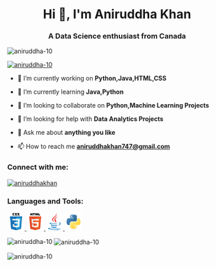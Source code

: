 <h1 align="center">Hi 👋, I'm Aniruddha Khan</h1>
<h3 align="center">A Data Science enthusiast from Canada</h3>

<p align="left"> <img src="https://komarev.com/ghpvc/?username=aniruddha-10&label=Profile%20views&color=0e75b6&style=flat" alt="aniruddha-10" /> </p>

<p align="left"> <a href="https://github.com/ryo-ma/github-profile-trophy"><img src="https://github-profile-trophy.vercel.app/?username=aniruddha-10" alt="aniruddha-10" /></a> </p>

- 🔭 I’m currently working on **Python,Java,HTML,CSS**

- 🌱 I’m currently learning **Java,Python**

- 👯 I’m looking to collaborate on **Python,Machine Learning Projects**

- 🤝 I’m looking for help with **Data Analytics Projects**

- 💬 Ask me about **anything you like**

- 📫 How to reach me **aniruddhakhan747@gmail.com**

<h3 align="left">Connect with me:</h3>
<p align="left">
<a href="https://linkedin.com/in/aniruddhakhan" target="blank"><img align="center" src="https://raw.githubusercontent.com/rahuldkjain/github-profile-readme-generator/master/src/images/icons/Social/linked-in-alt.svg" alt="aniruddhakhan" height="30" width="40" /></a>
</p>

<h3 align="left">Languages and Tools:</h3>
<p align="left"> <a href="https://www.w3schools.com/css/" target="_blank" rel="noreferrer"> <img src="https://raw.githubusercontent.com/devicons/devicon/master/icons/css3/css3-original-wordmark.svg" alt="css3" width="40" height="40"/> </a> <a href="https://www.w3.org/html/" target="_blank" rel="noreferrer"> <img src="https://raw.githubusercontent.com/devicons/devicon/master/icons/html5/html5-original-wordmark.svg" alt="html5" width="40" height="40"/> </a> <a href="https://www.java.com" target="_blank" rel="noreferrer"> <img src="https://raw.githubusercontent.com/devicons/devicon/master/icons/java/java-original.svg" alt="java" width="40" height="40"/> </a> <a href="https://www.python.org" target="_blank" rel="noreferrer"> <img src="https://raw.githubusercontent.com/devicons/devicon/master/icons/python/python-original.svg" alt="python" width="40" height="40"/> </a> </p>

<p><img align="left" src="https://github-readme-stats.vercel.app/api/top-langs?username=aniruddha-10&show_icons=true&locale=en&layout=compact" alt="aniruddha-10" /></p>

<p>&nbsp;<img align="center" src="https://github-readme-stats.vercel.app/api?username=aniruddha-10&show_icons=true&locale=en" alt="aniruddha-10" /></p>

<p><img align="center" src="https://github-readme-streak-stats.herokuapp.com/?user=aniruddha-10&" alt="aniruddha-10" /></p>
